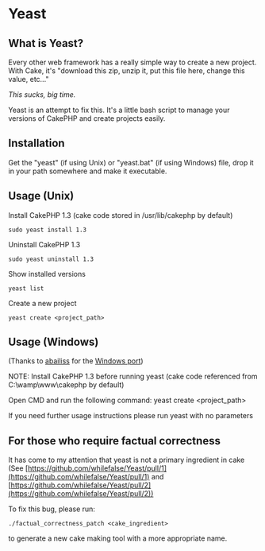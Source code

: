 Yeast
=====

What is Yeast?
---

Every other web framework has a really simple way to create a new project.
With Cake, it's "download this zip, unzip it, put this file here, change this value, etc..."

*This sucks, big time.*

Yeast is an attempt to fix this. It's a little bash script to manage your versions
of CakePHP and create projects easily.

Installation
----
Get the "yeast" (if using Unix) or "yeast.bat" (if using Windows) file, drop it in your path somewhere and make it executable.


Usage (Unix)
---

Install CakePHP 1.3 (cake code stored in /usr/lib/cakephp by default)

    sudo yeast install 1.3

Uninstall CakePHP 1.3

    sudo yeast uninstall 1.3

Show installed versions

    yeast list

Create a new project

    yeast create <project_path>


Usage (Windows)
---

(Thanks to [abailiss](https://github.com/abailiss) for the [Windows port](https://github.com/abailiss/Yeast))

NOTE: Install CakePHP 1.3 before running yeast (cake code referenced from C:\wamp\www\cakephp by default)


Open CMD and run the following command:
	yeast create <project_path>


If you need further usage instructions please run yeast with no parameters


For those who require factual correctness
---
It has come to my attention that yeast is not a primary ingredient in cake (See [https://github.com/whilefalse/Yeast/pull/1](https://github.com/whilefalse/Yeast/pull/1) and [https://github.com/whilefalse/Yeast/pull/2](https://github.com/whilefalse/Yeast/pull/2))

To fix this bug, please run:

    ./factual_correctness_patch <cake_ingredient>

to generate a new cake making tool with a more appropriate name.
